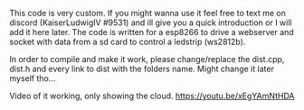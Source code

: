This code is very custom. If you might wanna use it feel free to text me on discord (KaiserLudwigIV #9531) and ill give you a quick introduction or I will add it here later. The code is written for a esp8266 to drive a webserver and socket with data from a sd card to control a ledstrip (ws2812b).

In order to compile and make it work, please change/replace the dist.cpp, dist.h and every link to dist with the folders name. Might change it later myself tho...

Video of it working, only showing the cloud. https://youtu.be/xEgYAmNtHDA

